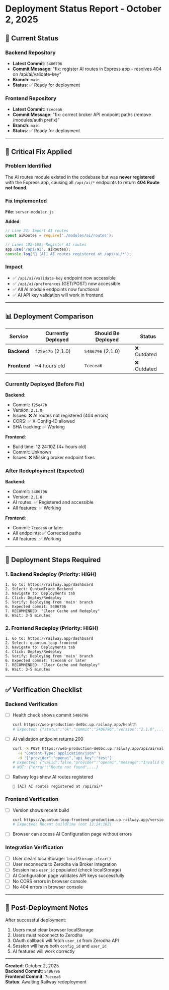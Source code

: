 # Deployment Status Report - October 2, 2025

## 🎯 Current Status

### Backend Repository
- **Latest Commit**: `5406796`
- **Commit Message**: "fix: register AI routes in Express app - resolves 404 on /api/ai/validate-key"
- **Branch**: `main`
- **Status**: ✅ Ready for deployment

### Frontend Repository  
- **Latest Commit**: `7cecea6`
- **Commit Message**: "fix: correct broker API endpoint paths (remove /modules/auth prefix)"
- **Branch**: `main`
- **Status**: ✅ Ready for deployment

---

## 🔧 Critical Fix Applied

### Problem Identified
The AI routes module existed in the codebase but was **never registered** with the Express app, causing all `/api/ai/*` endpoints to return **404 Route not found**.

### Fix Implemented
**File**: `server-modular.js`

**Added**:
```javascript
// Line 24: Import AI routes
const aiRoutes = require('./modules/ai/routes');

// Lines 102-103: Register AI routes
app.use('/api/ai', aiRoutes);
console.log('🤖 [AI] AI routes registered at /api/ai/*');
```

### Impact
- ✅ `/api/ai/validate-key` endpoint now accessible
- ✅ `/api/ai/preferences` (GET/POST) now accessible  
- ✅ All AI module endpoints now functional
- ✅ AI API key validation will work in frontend

---

## 📊 Deployment Comparison

| Service | Currently Deployed | Should Be Deployed | Status |
|---------|-------------------|-------------------|--------|
| **Backend** | `f25e47b` (2.1.0) | `5406796` (2.1.0) | ❌ Outdated |
| **Frontend** | ~4 hours old | `7cecea6` | ❌ Outdated |

### Currently Deployed (Before Fix)
**Backend**:
- Commit: `f25e47b`
- Version: `2.1.0`
- Issues: ❌ AI routes not registered (404 errors)
- CORS: ✅ X-Config-ID allowed
- SHA tracking: ✅ Working

**Frontend**:
- Build time: 12:24:10Z (4+ hours old)
- Commit: Unknown
- Issues: ❌ Missing broker endpoint fixes

### After Redeployment (Expected)
**Backend**:
- Commit: `5406796`
- Version: `2.1.0`
- AI routes: ✅ Registered and accessible
- All features: ✅ Working

**Frontend**:
- Commit: `7cecea6` or later
- All endpoints: ✅ Corrected paths
- All features: ✅ Working

---

## 🚀 Deployment Steps Required

### 1. Backend Redeploy (Priority: HIGH)
```
1. Go to: https://railway.app/dashboard
2. Select: QuntumTrade_Backend
3. Navigate to: Deployments tab
4. Click: Deploy/Redeploy
5. Verify: Deploying from 'main' branch
6. Expected commit: 5406796
7. RECOMMENDED: "Clear Cache and Redeploy"
8. Wait: 3-5 minutes
```

### 2. Frontend Redeploy (Priority: HIGH)
```
1. Go to: https://railway.app/dashboard
2. Select: quantum-leap-frontend
3. Navigate to: Deployments tab
4. Click: Deploy/Redeploy
5. Verify: Deploying from 'main' branch
6. Expected commit: 7cecea6 or later
7. RECOMMENDED: "Clear Cache and Redeploy"
8. Wait: 3-5 minutes
```

---

## ✅ Verification Checklist

### Backend Verification
- [ ] Health check shows commit `5406796`
  ```bash
  curl https://web-production-de0bc.up.railway.app/health
  # Expected: {"status":"ok","commit":"5406796","version":"2.1.0",...}
  ```

- [ ] AI validation endpoint returns 200
  ```bash
  curl -X POST https://web-production-de0bc.up.railway.app/api/ai/validate-key \
    -H "Content-Type: application/json" \
    -d '{"provider":"openai","api_key":"test"}'
  # Expected: {"valid":false,"provider":"openai","message":"Invalid OpenAI API key"}
  # NOT: {"error":"Route not found",...}
  ```

- [ ] Railway logs show AI routes registered
  ```
  🤖 [AI] AI routes registered at /api/ai/*
  ```

### Frontend Verification
- [ ] Version shows recent build
  ```bash
  curl https://quantum-leap-frontend-production.up.railway.app/version.json
  # Expected: Recent buildTime (not 12:24:10Z)
  ```

- [ ] Browser can access AI Configuration page without errors

### Integration Verification
- [ ] User clears localStorage: `localStorage.clear()`
- [ ] User reconnects to Zerodha via Broker Integration
- [ ] Session has `user_id` populated (check localStorage)
- [ ] AI Configuration page validates API keys successfully
- [ ] No CORS errors in browser console
- [ ] No 404 errors in browser console

---

## 📝 Post-Deployment Notes

After successful deployment:
1. Users must clear browser localStorage
2. Users must reconnect to Zerodha
3. OAuth callback will fetch `user_id` from Zerodha API
4. Session will have both `config_id` and `user_id`
5. AI features will work correctly

---

**Created**: October 2, 2025  
**Backend Commit**: `5406796`  
**Frontend Commit**: `7cecea6`  
**Status**: Awaiting Railway redeployment
